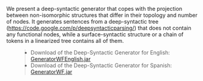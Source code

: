 We present a deep-syntactic generator that copes with the projection between non-isomorphic structures that differ in their topology and number of nodes. It generates sentences from a deep-syntactic tree (https://code.google.com/p/deepsyntacticparsing/) that does not contain any functional nodes, while a surface-syntactic structure or a chain of tokens in a linearized tree contains all of them.

<ul>
<blockquote><li>Download of the Deep-Syntactic Generator for English: <a href='https://drive.google.com/file/d/0B8nESzOdPhLsX1lJa3IxbmkyMnc/view?usp=sharing'> GeneratorWFEnglish.jar</a>
</li>
<li>Download of the Deep-Syntactic Generator for Spanish: <a href='https://drive.google.com/file/d/0B8nESzOdPhLsQWZzeFlmTVFVUGM/view?usp=sharing'>GeneratorWF.jar</a>
</li>
</ul>